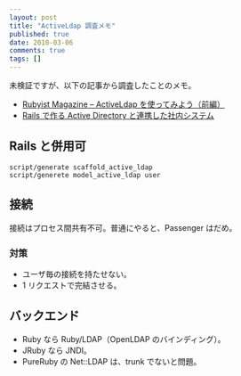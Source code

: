 ```yaml
---
layout: post
title: "ActiveLdap 調査メモ"
published: true
date: 2010-03-06
comments: true
tags: []
---
```


未検証ですが、以下の記事から調査したことのメモ。

- [Rubyist Magazine &#8211; ActiveLdap を使ってみよう（前編）](http://jp.rubyist.net/magazine/?0027-ActiveLdap)
- [Rails で作る Active Directory と連携した社内システム](http://www.clear-code.com/archives/rails-seminar-technical-night)

## Rails と併用可

```
script/generate scaffold_active_ldap
script/generete model_active_ldap user
```

## 接続

接続はプロセス間共有不可。普通にやると、Passenger はだめ。

### 対策

- ユーザ毎の接続を持たせない。
- 1 リクエストで完結させる。

## バックエンド

- Ruby なら Ruby/LDAP（OpenLDAP のバインディング）。
- JRuby なら JNDI。
- PureRuby の Net::LDAP は、trunk でないと問題。
